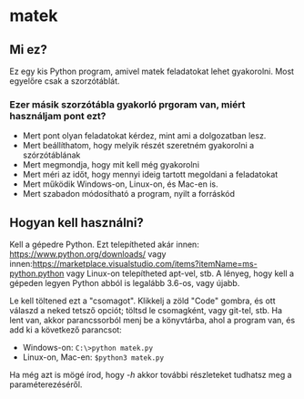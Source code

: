# matek

## Mi ez?
Ez egy kis Python program, amivel matek feladatokat lehet gyakorolni. Most egyelőre csak a szorzótáblát.

### Ezer másik szorzótábla gyakorló prgoram van, miért használjam pont ezt?

- Mert pont olyan feladatokat kérdez, mint ami a dolgozatban lesz.
- Mert beállíthatom, hogy melyik részét szeretném gyakorolni a szórzótáblának
- Mert megmondja, hogy mit kell még gyakorolni
- Mert méri az időt, hogy mennyi ideig tartott megoldani a feladatokat
- Mert működik Windows-on, Linux-on, és Mac-en is.
- Mert szabadon módosítható a program, nyilt a forráskód

## Hogyan kell használni?
Kell a gépedre Python. Ezt telepítheted akár innen: https://www.python.org/downloads/ vagy innen:https://marketplace.visualstudio.com/items?itemName=ms-python.python
vagy Linux-on telepítheted apt-vel, stb. A lényeg, hogy kell a gépeden legyen Python abból is legalább 3.6-os, vagy újabb.

Le kell töltened ezt a "csomagot". Klikkelj a zöld "Code" gombra, és ott válaszd a neked tetsző opciót; töltsd le csomagként, vagy git-tel, stb.
Ha lent van, akkor parancssorból menj be a könyvtárba, ahol a program van, és add ki a következő parancsot:
- Windows-on: `C:\>python matek.py`
- Linux-on, Mac-en: `$python3 matek.py`

Ha még azt is mögé írod, hogy *-h* akkor további részleteket tudhatsz meg a paraméterezéséről.
